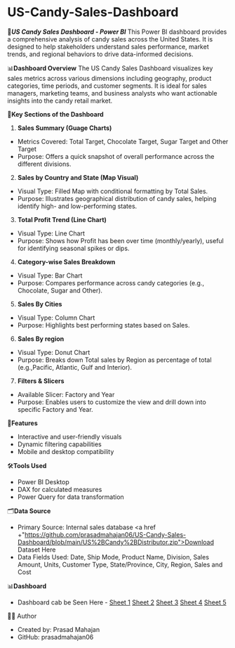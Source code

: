 # US-Candy-Sales-Dashboard

🍬***US Candy Sales Dashboard - Power BI***
This Power BI dashboard provides a comprehensive analysis of candy sales across the United States. It is designed to help stakeholders understand sales performance, market trends, and regional behaviors to drive data-informed decisions.

📊**Dashboard Overview**
The US Candy Sales Dashboard visualizes key sales metrics across various dimensions including geography, product categories, time periods, and customer segments. It is ideal for sales managers, marketing teams, and business analysts who want actionable insights into the candy retail market.

🧩**Key Sections of the Dashboard**
1. **Sales Summary (Guage Charts)**
- Metrics Covered: Total Target, Chocolate Target, Sugar Target and Other Target
- Purpose: Offers a quick snapshot of overall performance across the different divisions.

2. **Sales by Country and State (Map Visual)**
- Visual Type: Filled Map with conditional formatting by Total Sales.
- Purpose: Illustrates geographical distribution of candy sales, helping identify high- and low-performing states.

3. **Total Profit Trend (Line Chart)**
- Visual Type: Line Chart
- Purpose: Shows how Profit has been over time (monthly/yearly), useful for identifying seasonal spikes or dips.

4. **Category-wise Sales Breakdown**
- Visual Type: Bar Chart
- Purpose: Compares performance across candy categories (e.g., Chocolate, Sugar and Other).

5. **Sales By Cities**
- Visual Type: Column Chart
- Purpose: Highlights best performing states based on Sales.

6. **Sales By region**
- Visual Type: Donut Chart
- Purpose: Breaks down Total sales by Region as percentage of total (e.g.,Pacific, Atlantic, Gulf and Interior).

7. **Filters & Slicers**
- Available Slicer: Factory and Year
- Purpose: Enables users to customize the view and drill down into specific Factory and Year.

📌**Features**
- Interactive and user-friendly visuals
- Dynamic filtering capabilities
- Mobile and desktop compatibility

🛠️**Tools Used**
- Power BI Desktop
- DAX for calculated measures
- Power Query for data transformation

🗂️**Data Source**
- Primary Source: Internal sales database <a href +"https://github.com/prasadmahajan06/US-Candy-Sales-Dashboard/blob/main/US%2BCandy%2BDistributor.zip">Download Dataset Here</a>
- Data Fields Used: Date, Ship Mode, Product Name, Division, Sales Amount, Units, Customer Type, State/Province, City, Region, Sales and Cost

📊**Dashboard**
- Dashboard cab be Seen Here - <a href ="https://github.com/prasadmahajan06/US-Candy-Sales-Dashboard/blob/main/Sheet%201.png">Sheet 1</a>
                               <a href ="https://github.com/prasadmahajan06/US-Candy-Sales-Dashboard/blob/main/Sheet%202.png">Sheet 2</a>
                               <a href ="https://github.com/prasadmahajan06/US-Candy-Sales-Dashboard/blob/main/Sheet%203.png">Sheet 3</a>
                               <a href ="https://github.com/prasadmahajan06/US-Candy-Sales-Dashboard/blob/main/Sheet%204.png">Sheet 4</a>
                               <a href ="https://github.com/prasadmahajan06/US-Candy-Sales-Dashboard/blob/main/Sheet%205.png">Sheet 5</a>

🙋‍♂️ Author
- Created by: Prasad Mahajan
- GitHub: prasadmahajan06


